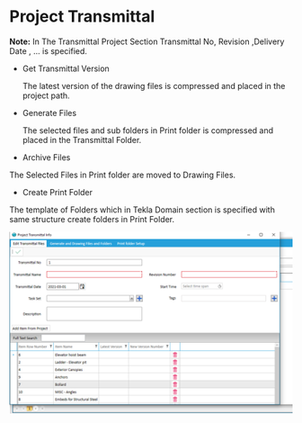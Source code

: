 # Project Transmittal

**Note:** In The Transmittal Project Section Transmittal No, Revision ,Delivery Date , ... is specified.

* Get Transmittal Version

    The latest version of the drawing files is compressed and placed in the project path.
    
 * Generate Files

    The selected files and sub folders in Print folder is compressed and placed in the Transmittal Folder.

  * Archive Files

   The Selected Files in Print folder are moved to Drawing Files.

   * Create Print Folder

   The template of Folders which in Tekla Domain section is specified  with same structure create folders  in Print Folder.

<img alt="project transmittal" class="img-thumbnail" src="../../images/project-transmittal.png" />




